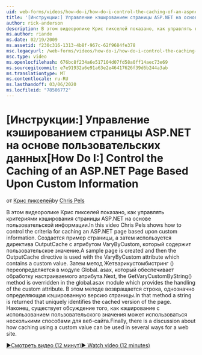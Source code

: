 ```yaml
---
uid: web-forms/videos/how-do-i/how-do-i-control-the-caching-of-an-aspnet-page-based-upon-custom-information
title: '[Инструкции:] Управление кэшированием страницы ASP.NET на основе пользовательской информации | Документация Майкрософт'
author: rick-anderson
description: В этом видеоролике Крис пикселей показано, как управлять критериями кэширования страницы ASP.NET на основе пользовательской информации. Создается пример страницы, а затем O...
ms.author: riande
ms.date: 02/19/2009
ms.assetid: f230c316-1313-4b8f-967c-62f9684fe378
msc.legacyurl: /web-forms/videos/how-do-i/how-do-i-control-the-caching-of-an-aspnet-page-based-upon-custom-information
msc.type: video
ms.openlocfilehash: 676bc8f234a6e517104d07fd58a0ff14aec73e69
ms.sourcegitcommit: e7e91932a6e91a63e2e46417626f39d6b244a3ab
ms.translationtype: MT
ms.contentlocale: ru-RU
ms.lasthandoff: 03/06/2020
ms.locfileid: "78506772"
---
```

# <a name="how-do-i-control-the-caching-of-an-aspnet-page-based-upon-custom-information"></a><span data-ttu-id="89655-104">[Инструкции:] Управление кэшированием страницы ASP.NET на основе пользовательских данных</span><span class="sxs-lookup"><span data-stu-id="89655-104">[How Do I:] Control the Caching of an ASP.NET Page Based Upon Custom Information</span></span>

<span data-ttu-id="89655-105">от [Крис пикселей](https://twitter.com/chrispels)</span><span class="sxs-lookup"><span data-stu-id="89655-105">by [Chris Pels](https://twitter.com/chrispels)</span></span>

<span data-ttu-id="89655-106">В этом видеоролике Крис пикселей показано, как управлять критериями кэширования страницы ASP.NET на основе пользовательской информации.</span><span class="sxs-lookup"><span data-stu-id="89655-106">In this video Chris Pels shows how to control the criteria for caching an ASP.NET page based upon custom information.</span></span> <span data-ttu-id="89655-107">Создается пример страницы, а затем используется директива OutputCache с атрибутом VaryByCustom, который содержит пользовательское значение.</span><span class="sxs-lookup"><span data-stu-id="89655-107">A sample page is created and then the OutputCache directive is used with the VaryByCustom attribute which contains a custom value.</span></span> <span data-ttu-id="89655-108">Затем метод Жетварикустомбистринг () переопределяется в модуле Global. asax, который обеспечивает обработку настраиваемого атрибута.</span><span class="sxs-lookup"><span data-stu-id="89655-108">Next, the GetVaryCustomByString() method is overridden in the global.asax module which provides the handling of the custom attribute.</span></span> <span data-ttu-id="89655-109">В этом методе возвращается строка, однозначно определяющая кэшированную версию страницы.</span><span class="sxs-lookup"><span data-stu-id="89655-109">In that method a string is returned that uniquely identifies the cached version of the page.</span></span> <span data-ttu-id="89655-110">Наконец, существует обсуждение того, как кэширование с использованием пользовательского значения может использоваться несколькими способами для веб-сайта.</span><span class="sxs-lookup"><span data-stu-id="89655-110">Finally, there is a discussion about how caching using a custom value can be used in several ways for a web site.</span></span>

[<span data-ttu-id="89655-111">&#9654;Смотреть видео (12 минут)</span><span class="sxs-lookup"><span data-stu-id="89655-111">&#9654; Watch video (12 minutes)</span></span>](https://channel9.msdn.com/Blogs/ASP-NET-Site-Videos/how-do-i-control-the-caching-of-an-aspnet-page-based-upon-custom-information)
